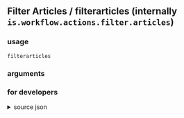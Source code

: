 
## Filter Articles / filterarticles (internally `is.workflow.actions.filter.articles`)




### usage
`filterarticles `

### arguments


### for developers

<details><summary>source json</summary>
<p>
```json
{
	"ActionClass": "WFContentItemFilterAction",
	"Category": "Web",
	"CreationDate": "2015-02-13T08:00:00.000Z",
	"IconName": "RichText.png",
	"Name": "Filter Articles",
	"Subcategory": "Articles",
	"WFContentItemClass": "WFArticleContentItem"
}
```
</p></details>
